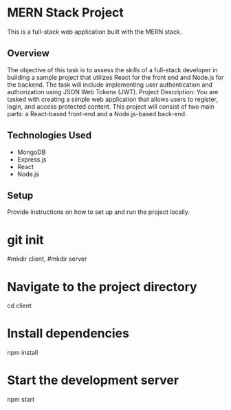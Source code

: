 # MERN Stack Project

This is a full-stack web application built with the MERN stack.

## Overview

The objective of this task is to assess the skills of a full-stack developer in building a sample project that utilizes React for the front end and Node.js for the backend. The task will include implementing user authentication and authorization using JSON Web Tokens (JWT). Project Description: You are tasked with creating a simple web application that allows users to register, login, and access protected content. This project will consist of two main parts: a React-based front-end and a Node.js-based back-end.


## Technologies Used

- MongoDB
- Express.js
- React
- Node.js

## Setup

Provide instructions on how to set up and run the project locally.


# git init 
#mkdir client,
#mkdir server

# Navigate to the project directory
cd client

# Install dependencies
npm install

# Start the development server
npm start

